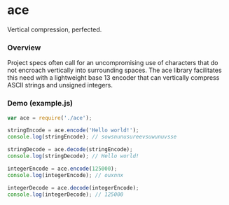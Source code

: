 # ace
Vertical compression, perfected.

### Overview
Project specs often call for an uncompromising use of characters that do not encroach vertically into surrounding spaces. The ace library facilitates this need with a lightweight base 13 encoder that can vertically compress ASCII strings and unsigned integers.

### Demo (example.js)

```javascript
var ace = require('./ace');

stringEncode = ace.encode('Hello world!');
console.log(stringEncode); // sowsnunusureevsuwunuvsse

stringDecode = ace.decode(stringEncode);
console.log(stringDecode); // Hello world!

integerEncode = ace.encode(125000);
console.log(integerEncode); // ouxnnx

integerDecode = ace.decode(integerEncode);
console.log(integerDecode); // 125000
```